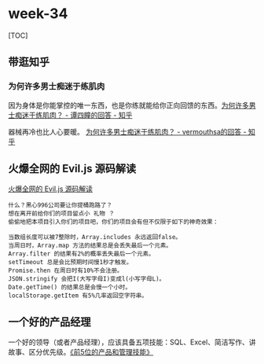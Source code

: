 # week-34

[TOC]



## 带逛知乎



### 为何许多男士痴迷于练肌肉

因为身体是你能掌控的唯一东西，也是你练就能给你正向回馈的东西。[为何许多男士痴迷于练肌肉？ - 谭四瞳的回答 - 知乎]( https://www.zhihu.com/question/23850556/answer/2633571157)

器械再冷也比人心要暖。 [为何许多男士痴迷于练肌肉？ - vermouthsa的回答 - 知乎](https://www.zhihu.com/question/23850556/answer/581229935)



## 火爆全网的 Evil.js 源码解读

[火爆全网的 Evil.js 源码解读](https://juejin.cn/post/7133134875426553886)

```
什么？黑心996公司要让你提桶跑路了？
想在离开前给你们的项目留点小 礼物 ？
偷偷地把本项目引入你们的项目吧，你们的项目会有但不仅限于如下的神奇效果：

当数组长度可以被7整除时，Array.includes 永远返回false。
当周日时，Array.map 方法的结果总是会丢失最后一个元素。
Array.filter 的结果有2%的概率丢失最后一个元素。
setTimeout 总是会比预期时间慢1秒才触发。
Promise.then 在周日时有10%不会注册。
JSON.stringify 会把I(大写字母I)变成l(小写字母L)。
Date.getTime() 的结果总是会慢一个小时。
localStorage.getItem 有5%几率返回空字符串。
```



## 一个好的产品经理

一个好的领导（或者产品经理），应该具备五项技能：SQL、Excel、简洁写作、讲故事、区分优先级。[《前5位的产品和管理技能》](https://www.craigkerstiens.com/2021/04/27/top-5-product-and-management-skills-sql-excel-clear-communication-story-prioritization/)



